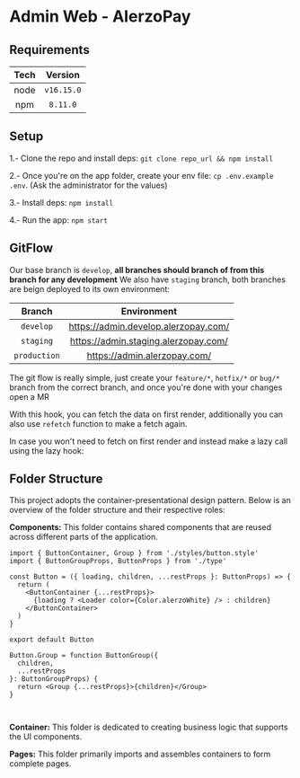 # Admin Web - AlerzoPay

## Requirements

| Tech |  Version   |
| :--: | :--------: |
| node | `v16.15.0` |
| npm  |  `8.11.0`  |

## Setup


1.- Clone the repo and install deps: `git clone repo_url && npm install`

2.- Once you're on the app folder, create your env file: `cp .env.example .env`. (Ask the administrator for the values)

3.- Install deps: `npm install`

4.- Run the app: `npm start`

## GitFlow

Our base branch is `develop`, **all branches should branch of from this branch for any development** We also have `staging` branch, both branches are beign deployed to its own environment:

| Branch |        Environment         |
| :----: | :------------------------: |
| `develop`  | https://admin.develop.alerzopay.com/ |
| `staging` | https://admin.staging.alerzopay.com/  |
| `production`|https://admin.alerzopay.com/  |

The git flow is really simple, just create your `feature/*`, `hotfix/*` or `bug/*` branch from the correct branch, and once you're done with your changes open a MR



With this hook, you can fetch the data on first render, additionally you can also use `refetch` function to make a fetch again.

In case you won't need to fetch on first render and instead make a lazy call using the lazy hook:

## Folder Structure

This project adopts the container-presentational design pattern. Below is an overview of the folder structure and their respective roles:

**Components:** This folder contains shared components that are reused across different parts of the application.
```
import { ButtonContainer, Group } from './styles/button.style'
import { ButtonGroupProps, ButtonProps } from './type'

const Button = ({ loading, children, ...restProps }: ButtonProps) => {
  return (
    <ButtonContainer {...restProps}>
      {loading ? <Loader color={Color.alerzoWhite} /> : children}
    </ButtonContainer>
  )
}

export default Button

Button.Group = function ButtonGroup({
  children,
  ...restProps
}: ButtonGroupProps) {
  return <Group {...restProps}>{children}</Group>
}



```

**Container:** This folder is dedicated to creating business logic that supports the UI components.

**Pages:** This folder primarily imports and assembles containers to form complete pages.



